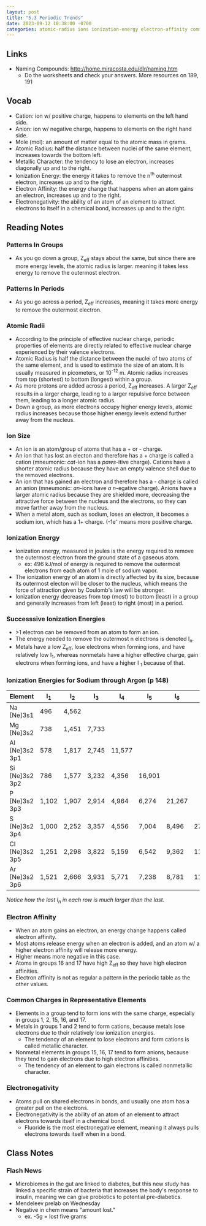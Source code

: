 ```yaml
---
layout: post
title: "5.3 Periodic Trends"
date: 2023-09-12 10:38:00 -0700
categories: atomic-radius ions ionization-energy electron-affinity common-charges
---
```

## Links
- Naming Compounds: http://home.miracosta.edu/dlr/naming.htm
    - Do the worksheets and check your answers. More resources on 189, 191

## Vocab
- Cation: ion w/ positive charge, happens to elements on the left hand side.
- Anion: ion w/ negative charge, happens to elements on the right hand side.
- Mole (mol): an amount of matter equal to the atomic mass in grams.
- Atomic Radius: half the distance between nuclei of the same element, increases
                 towards the bottom left.
- Metallic Character: the tendency to lose an electron, increases diagonally up
                      and to the right.
- Ionization Energy: the energy it takes to remove the n<sup>th</sup> outermost
                     electron, increases up and to the right.
- Electron Affinity: the energy change that happens when an atom gains an
                     electron, increases up and to the right.
- Electronegativity: the ability of an atom of an element to attract electrons
                     to itself in a chemical bond, increases up and to the right.

## Reading Notes

### Patterns In Groups
- As you go down a group, Z<sub>eff</sub> stays about the same, but since there
  are more energy levels, the atomic radius is larger. meaning it takes less 
  energy to remove the outermost electron.

### Patterns In Periods
- As you go across a period, Z<sub>eff</sub> increases, meaning it takes more
  energy to remove the outermost electron.

### Atomic Radii
- According to the principle of effective nuclear charge, periodic
  properties of elements are directly related to effective nuclear charge
  experienced by their valence electrons.
- Atomic Radius is half the distance between the nuclei of two atoms of 
  the same element, and is used to estimate the size of an atom. It is
  usually measured in picometers, or 10<sup>-12</sup> m. Atomic radius
  increases from top (shortest) to bottom (longest) within a group.
- As more protons are added across a period, Z<sub>eff</sub> increases.
  A larger Z<sub>eff</sub> results in a larger charge, leading to a
  larger repulsive force between them, leading to a longer atomic radius. 
- Down a group, as more electrons occupy higher energy levels, atomic
  radius increases because those higher energy levels extend further
  away from the nucleus.

### Ion Size
- An ion is an atom/group of atoms that has a + or - charge.
- An ion that has lost an electon and therefore has a + charge is called a
  cation (mneumonic: _cat_-ion has a _paws_-itive charge). Cations have a
  shorter atomic radius because they have an empty valence shell due to the
  removed electrons.
- An ion that has gained an electron and therefore has a - charge is called
  an anion (mneumonic: _an_-ions have _a n_-egative charge). Anions have a
  larger atomic radius because they are shielded more, decreasing the 
  attractive force between the nucleus and the electrons, so they can move
  farther away from the nucleus.
- When a metal atom, such as sodium, loses an electron, it becomes a sodium
  ion, which has a 1+ charge. (-1e<sup>-</sup> means more positive charge.

### Ionization Energy
- Ionization energy, measured in joules is the energy required to remove the
  outermost electron from the ground state of a gaseous atom.
    - ex: 496 kJ/mol of energy is required to remove the outermost electrons
      from each atom of 1 mole of sodium vapor.
- The ionization energy of an atom is directly affected by its size, because
  its outermost electon will be closer to the nucleus, which means the force
  of attraction given by Coulomb's law will be stronger.
- Ionization energy decreases from top (most) to bottom (least) in a group 
  and generally increases from left (least) to right (most) in a period.

### Successsive Ionization Energies
- \>1 electron can be removed from an atom to form an ion. 
- The energy needed to remove the outermost n electrons is denoted 
  I<sub>n</sub>.
- Metals have a low Z<sub>eff</sub>, lose electrons when forming ions, and
  have relatively low I<sub>1</sub>, whereas nonmetals have a higher
  effective charge, gain electrons when forming ions, and have a higher I
  <sub>1</sub> because of that.

### Ionization Energies for Sodium through Argon (p 148)

| Element | I<sub>1</sub> | I<sub>2</sub> | I<sub>3</sub> | I<sub>4</sub> | I<sub>5</sub> | I<sub>6</sub> | I<sub>7</sub> |
| --- | --- | --- | --- | --- | --- | --- | --- |
| Na [Ne]3s1 | 496 | 4,562 | | | | | |
| Mg [Ne]3s2 | 738 | 1,451 | 7,733 | | | | |
| Al [Ne]3s2 3p1 | 578 | 1,817 | 2,745 | 11,577 | | | |
| Si [Ne]3s2 3p2 | 786 | 1,577 | 3,232 | 4,356 | 16,901 | | |
| P [Ne]3s2 3p3 | 1,102 | 1,907 | 2,914 | 4,964 | 6,274 | 21,267 | |
| S [Ne]3s2 3p4 | 1,000 | 2,252 | 3,357 | 4,556 | 7,004 | 8,496 | 27,107 |
| Cl [Ne]3s2 3p5 | 1,251 | 2,298 | 3,822 | 5,159 | 6,542 | 9,362 | 11,018 |
| Ar [Ne]3s2 3p6 | 1,521 | 2,666 | 3,931 | 5,771 | 7,238 | 8,781 | 11,995 |

<i>Notice how the last I<sub>n</sub> in each row is much larger than the last.
</i>

### Electron Affinity
- When an atom gains an electron, an energy change happens called electron
  affinity.
- Most atoms release energy when an electron is added, and an atom w/ a higher
  electron affinity will release more energy.
- Higher means more negative in this case.
- Atoms in groups 16 and 17 have high Z<sub>eff</sub> so they have high electron  affinities.
- Electron affinity is not as regular a pattern in the periodic table as the
  other values.

### Common Charges in Representative Elements
- Elements in a group tend to form ions with the same charge, especially in
  groups 1, 2, 15, 16, and 17. 
- Metals in groups 1 and 2 tend to form cations, because metals lose electrons
  due to their relatively low ionization energies. 
    - The tendency of an element to lose electrons and form cations is called
      metallic character.
- Nonmetal elements in groups 15, 16, 17 tend to form anions, because they tend
  to gain electrons due to high electron affinities.
    - The tendency of an element to gain electrons is called nonmetallic
      character.

### Electronegativity
- Atoms pull on shared electrons in bonds, and usually one atom has a greater
  pull on the electrons.
- Electronegativity is the ability of an atom of an element to attract electrons
  towards itself in a chemical bond.
    - Fluoride is the most electronegative element, meaning it always pulls
      electrons towards itself when in a bond.

## Class Notes
### Flash News
- Microbiomes in the gut are linked to diabetes, but this new study has linked a
  specific strain of bacteria that increases the body's response to insulin,
  meaning we can give probiotics to potential pre-diabetics.
- Mendeleev prelab on Wednesday
- Negative in chem means "amount lost."
    - ex. -5g = lost five grams
